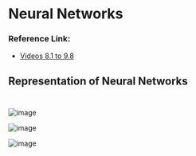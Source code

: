 # Neural Networks

### Reference Link:
- [Videos 8.1 to 9.8](https://www.youtube.com/playlist?list=PLLssT5z_DsK-h9vYZkQkYNWcItqhlRJLN)



## Representation of Neural Networks <br><br>

![image](https://user-images.githubusercontent.com/76818035/175895433-3308fb0b-ae37-479d-8cdc-9bdca61682ba.png)

![image](https://user-images.githubusercontent.com/76818035/175895976-7cf50f4b-f2b7-4d84-89fd-c43f78d485d8.png)

![image](https://user-images.githubusercontent.com/76818035/175896691-281d5a64-b729-476c-be33-85b978e39a2b.png)




